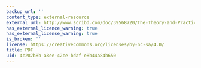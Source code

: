 ```yaml
---
backup_url: ''
content_type: external-resource
external_url: http://www.scribd.com/doc/39568720/The-Theory-and-Practice-of-Impermanence
has_external_licence_warning: true
has_external_license_warning: true
is_broken: ''
license: https://creativecommons.org/licenses/by-nc-sa/4.0/
title: PDF
uid: 4c287b8b-a8ee-42ce-bdaf-e8b44a84b650
---
```

